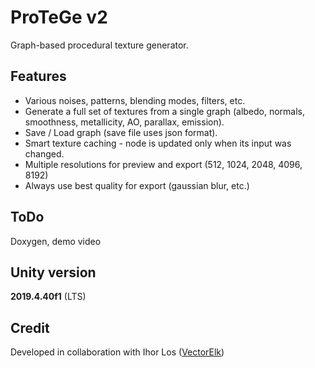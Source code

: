 # ProTeGe v2

Graph-based procedural texture generator.

## Features
* Various noises, patterns, blending modes, filters, etc.
* Generate a full set of textures from a single graph (albedo, normals, smoothness, metallicity, AO, parallax, emission).
* Save / Load graph (save file uses json format).
* Smart texture caching - node is updated only when its input was changed.
* Multiple resolutions for preview and export (512, 1024, 2048, 4096, 8192)
* Always use best quality for export (gaussian blur, etc.)

## ToDo
Doxygen, demo video

## Unity version

**2019.4.40f1** (LTS)

## Credit

Developed in collaboration with Ihor Los ([VectorElk](https://github.com/VectorElk))

